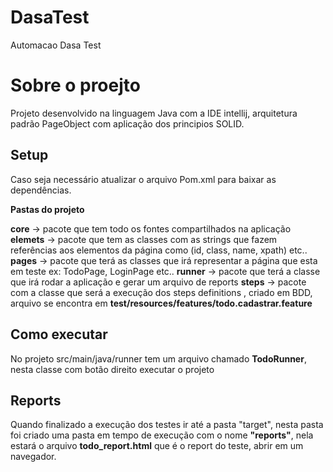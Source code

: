 # DasaTest
Automacao Dasa Test

# Sobre o proejto
Projeto desenvolvido na linguagem Java com a IDE intellij, arquitetura padrão PageObject com aplicação dos principios SOLID.

## Setup
Caso seja necessário atualizar o arquivo Pom.xml para baixar as dependências.

**Pastas do projeto**

**core** -> pacote que tem todo os fontes compartilhados na aplicação
**elemets** -> pacote que tem as classes com as strings que fazem referências aos elementos da página como (id, class, name, xpath) etc..
**pages** -> pacote que terá as classes que irá representar a página que esta em teste ex: TodoPage, LoginPage etc..
**runner** -> pacote que terá a classe que irá rodar a aplicação e gerar um arquivo de reports
**steps** -> pacote com a classe que será a execução dos steps definitions , criado em BDD, arquivo se encontra em **test/resources/features/todo.cadastrar.feature**

## Como executar
No projeto src/main/java/runner tem um arquivo chamado **TodoRunner**, nesta classe com botão direito executar o projeto

## Reports
Quando finalizado a execução dos testes ir até a pasta "target", nesta pasta foi criado uma pasta em tempo de execução com o nome
**"reports"**, nela estará o arquivo **todo_report.html** que é o report do teste, abrir em um navegador.


